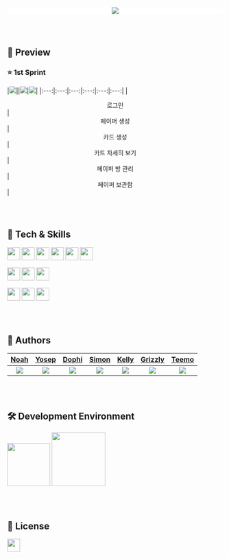 <div align="center" style="background-color: #FFFFFF">
  <img src="https://user-images.githubusercontent.com/81340603/182753806-7eb510f4-a895-4090-b87d-55b98239e249.PNG">
</div>

<br><br>

## 📱  Preview

### ⭐️ 1st Sprint


|<img src="https://user-images.githubusercontent.com/103012086/182745986-fcb82d5f-11e0-4ddb-af1f-f5ac62ca0b60.gif"/>|<img src=""/>|<img src="https://user-images.githubusercontent.com/103012086/182746028-4c7690f2-1fd8-4aba-9aa0-5b370032eefa.gif"/>|<img src="https://user-images.githubusercontent.com/103012086/182746031-2a549f46-0fe9-4648-9af2-1c42540e6561.gif"/>|
|:---:|:---:|:---:|:---:|:---:|:---:|
|<center>로그인</center>|<center>페이퍼 생성</center>|<center>카드 생성</center>|<center>카드 자세히 보기</center>|<center>페이퍼 방 관리</center>|<center>페이퍼 보관함</center>|

<br><br>

## 🔩  Tech & Skills
<img height="30" src="https://img.shields.io/badge/UIKit-blue"> <img height="30" src="https://img.shields.io/badge/Firebase-blue"> <img height="30" src="https://img.shields.io/badge/-Combine-blue"> <img height="30" src="https://img.shields.io/badge/-PencilKit-blue"> <img height="30" src="https://img.shields.io/badge/-SnapKit-blue"> <img height="30" src="https://img.shields.io/badge/-StickerView-blue">

<img height="30" src="https://img.shields.io/badge/Figma-red"> <img height="30" src="https://img.shields.io/badge/Illustrator-red"> <img height="30" src="https://img.shields.io/badge/Photoshop-red">

<img height="30" src="https://img.shields.io/badge/Github-yellow"> <img height="30" src="https://img.shields.io/badge/Miro-yellow"> <img height="30" src="https://img.shields.io/badge/Notion-yellow"><br>

<br><br> 

## 👥  Authors

|[Noah](https://github.com/PJunyeong)|[Yosep](https://github.com/pis3120)|[Dophi](https://github.com/ddophi98)|[Simon](https://github.com/dgfghsjd)|[Kelly](https://github.com/Kelly-Chui)|[Grizzly](https://github.com/Lim-YongKwan)|[Teemo](https://github.com/teethemoji)|
|:---:|:---:|:---:|:---:|:---:|:---:|:---:|
|<img src="https://github.com/PJunyeong.png"/>|<img src="https://github.com/pis3120.png"/>|<img src="https://github.com/ddophi98.png"/>|<img src="https://github.com/dgfghsjd.png"/>|<img src="https://github.com/Kelly-Chui.png"/>|<img src="https://github.com/Lim-YongKwan.png"/>|<img src="https://github.com/teethemoji.png"/>

<br><br>

## 🛠  Development Environment
<img width="100" src="https://img.shields.io/badge/iOS-14.0-silver"> <img width="125" src="https://img.shields.io/badge/Xcode-14.0-blue">

<br><br>

## 🔏  License
<img height="30" src="https://img.shields.io/badge/MIT License-yellow">
